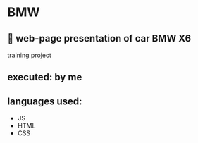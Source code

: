 # BMW
 ## 🚙  web-page presentation of car BMW X6
training project

## executed: by me
## languages used:
- JS
- HTML
- CSS
